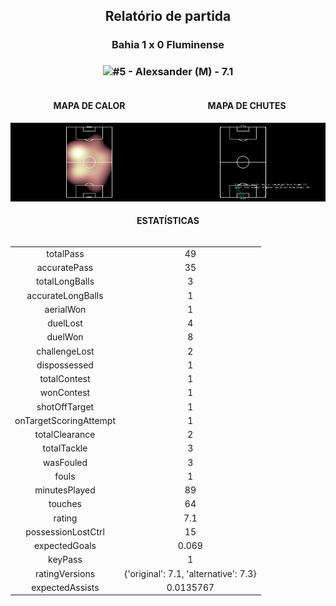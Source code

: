 <h2 style="text-align: center;">Relatório de partida</h3>

<h3 style="text-align: center;">Bahia 1 x 0 Fluminense</h3>

<h3 style="text-align: center;"><img src="https://api.sofascore.com/api/v1/player/1185617/image">#5 - Alexsander (M) - 7.1</h3>

<div style="text-align: left; display: grid; grid-template-columns: 1fr 1fr;">
  <div>
    <h4 style="text-align: center;">MAPA DE CALOR</h3>
    <img src=../players/heatmaps/11067343_1185617.png>
</div>
  <div>
    <h4 style="text-align: center;">MAPA DE CHUTES</h3>
    <img src=../players/shotmaps/11067343_1185617.png>
  </div>
</div>

<h4 style="text-align: center;">ESTATÍSTICAS</h3>
<div style="text-align: center; display: grid; grid-template-columns: 1fr;">
  <div>
    <table>
        <tr>
            <td>totalPass
            </td>
            <td>49
            </td>
        </tr><tr>
            <td>accuratePass
            </td>
            <td>35
            </td>
        </tr><tr>
            <td>totalLongBalls
            </td>
            <td>3
            </td>
        </tr><tr>
            <td>accurateLongBalls
            </td>
            <td>1
            </td>
        </tr><tr>
            <td>aerialWon
            </td>
            <td>1
            </td>
        </tr><tr>
            <td>duelLost
            </td>
            <td>4
            </td>
        </tr><tr>
            <td>duelWon
            </td>
            <td>8
            </td>
        </tr><tr>
            <td>challengeLost
            </td>
            <td>2
            </td>
        </tr><tr>
            <td>dispossessed
            </td>
            <td>1
            </td>
        </tr><tr>
            <td>totalContest
            </td>
            <td>1
            </td>
        </tr><tr>
            <td>wonContest
            </td>
            <td>1
            </td>
        </tr><tr>
            <td>shotOffTarget
            </td>
            <td>1
            </td>
        </tr><tr>
            <td>onTargetScoringAttempt
            </td>
            <td>1
            </td>
        </tr><tr>
            <td>totalClearance
            </td>
            <td>2
            </td>
        </tr><tr>
            <td>totalTackle
            </td>
            <td>3
            </td>
        </tr><tr>
            <td>wasFouled
            </td>
            <td>3
            </td>
        </tr><tr>
            <td>fouls
            </td>
            <td>1
            </td>
        </tr><tr>
            <td>minutesPlayed
            </td>
            <td>89
            </td>
        </tr><tr>
            <td>touches
            </td>
            <td>64
            </td>
        </tr><tr>
            <td>rating
            </td>
            <td>7.1
            </td>
        </tr><tr>
            <td>possessionLostCtrl
            </td>
            <td>15
            </td>
        </tr><tr>
            <td>expectedGoals
            </td>
            <td>0.069
            </td>
        </tr><tr>
            <td>keyPass
            </td>
            <td>1
            </td>
        </tr><tr>
            <td>ratingVersions
            </td>
            <td>{'original': 7.1, 'alternative': 7.3}
            </td>
        </tr><tr>
            <td>expectedAssists
            </td>
            <td>0.0135767
            </td>
        </tr>
        </table>
</div>